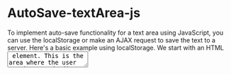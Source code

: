 # AutoSave-textArea-js

To implement auto-save functionality for a text area using JavaScript, you can use the localStorage or 
make an AJAX request to save the text to a server. Here's a basic example using localStorage.
We start with an HTML <textarea> element. 
This is the area where the user can input and edit text. 
We give it an id of "textArea" so that we can easily reference it in JavaScript.

## HTML code
```
<!DOCTYPE html>
<html lang="en">
<head>
    <meta charset="UTF-8">
    <meta name="viewport" content="width=device-width, initial-scale=1.0">
    <title>Auto save TextArea</title>
    <link rel="stylesheet" href="./style.css">
</head>
<body>
    <div id="container">
        <h1 id="heading">Auto Save Textarea </h1>

        <div id="colors">
        <input type="color" value="#DCA7D5" name="" id="theme">
        <button id="changeMode">Change Mode</button>
             </div>

        <textarea name="" value="" id="textarea" placeholder="Start typing here..."></textarea>
    </div>
    


    <script src="./index.js"></script>
</body>
</html>
```
CSS styling for code is as below:-
## CSS Code
```
*{
    margin: 0;
    padding: 0;
    box-sizing: border-box;
}
body{
    width: 100%;
    height: 100vh;
}
#container{
    position: relative;
    display: flex;
    justify-content: center;
    align-items: center;
    flex-direction: column;
    font-family: cursive;
    width: 50%;
    margin:  2rem auto;
    background-color: aliceblue;
    padding: 2rem 2rem;
    border: 1px solid grey;
    border-radius: 10px;
    box-shadow:  rgba(0, 0, 0, 1) 0px 3px 8px;
}
#container h1{
    letter-spacing: 2px;
    border-bottom: 3px outset red;
    margin-bottom: 2rem;
}
#textarea{
    padding: 5px 10px;
    font-size: 1.5rem;
    border-radius: 10px;
    box-shadow: rgba(0, 0, 0, 0.15) 1.95px 1.95px 2.6px;
    width: 90%;
    height: 16rem;
}
#colors{
    position: absolute;
    top: 0;
    right: 0;
    margin: 5px 10px;
    display: flex;
    align-items: center;
    justify-content: center;
}
#colors input{
    margin: 10px;
    cursor: pointer;
}
#colors button{
    width: 7rem;
    height: 1.7rem;
    cursor: pointer;
    color: white;
    background-color: royalblue; 
    font-family: cursive;
 
}
#colors button:hover{
    color: black;
    background-color: white;
    scale: 1.03;
    font-weight: 600;
}

```
We add an event listener to the text area.
Specifically, we're listening for the "input" event, which fires whenever the user types or modifies the text within the text area.
When this event occurs, we retrieve the current text content of the text area using textArea.value.
We then use localStorage.setItem() to save this text to the browser's local storage. We store it with the key "autoSavedText."
Local storage is a simple way to store key-value pairs in the user's browser, and it persists even after the user closes the web page.
So, as the user types, their text is continuously saved locally.

## JAVASCRIPT Code
```
const textarea = document.getElementById("textarea")
var theme = false;
const mode = document.getElementById("changeMode")
mode.addEventListener("click",()=>{
    theme=!theme;
    themeChanged();
})



function themeChanged(){
    console.log(theme);
    if(theme){
        container.style.backgroundColor = "black";
        textarea.style.backgroundColor = "black";
        container.style.color = "white";
        textarea.style.color = "white";
    }else{
        container.style.backgroundColor = "white";
        container.style.color = "black";
        textarea.style.backgroundColor = "white";
        textarea.style.color = "black";

    }
}

 const textareaValue = textarea.value;
 console.log(textareaValue);
function saveToLocalStoarge() {
    localStorage.setItem("Auto saved text", textarea.value);
}

if(localStorage.getItem("Auto saved text")){
    textarea.value = localStorage.getItem("Auto saved text");
}

textarea.addEventListener("input",saveToLocalStoarge);

const colorSelect = document.getElementById("theme");
const container = document.getElementById("container");
colorSelect.addEventListener("click",()=>{
    container.style.color =  colorSelect.value;
    textarea.style.color = colorSelect.value
   
})
```


